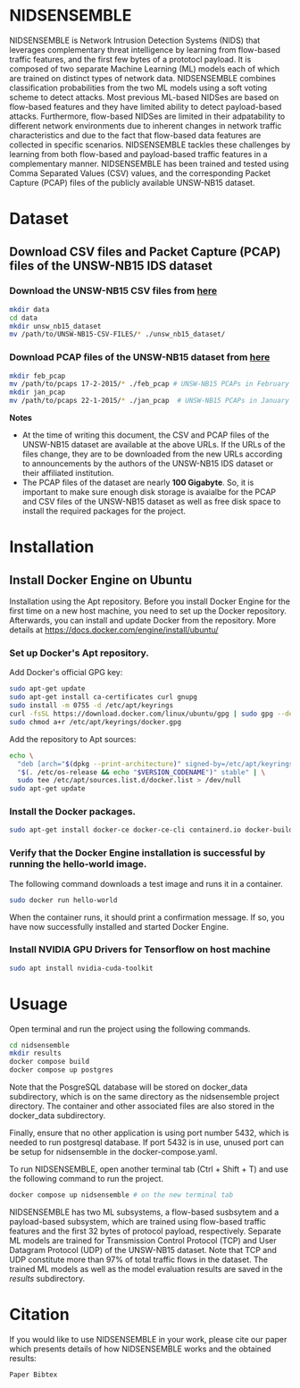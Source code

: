 # NIDSENSEMBLE
NIDSENSEMBLE is Network Intrusion Detection Systems (NIDS) that leverages complementary threat intelligence by learning from flow-based traffic features, and the first few bytes of a prototocl payload. It is composed of two separate Machine Learning (ML) models each of which are trained on distinct types of network data. NIDSENSEMBLE combines classification probabilities from the two ML models using a soft voting scheme to detect attacks. Most previous ML-based NIDSes are based on flow-based features and they have limited ability to detect payload-based attacks. Furthermore, flow-based NIDSes are limited in their adpatability to different network environments due to inherent changes in network traffic characteristics and due to the fact that flow-based data features are collected in specific scenarios. NIDSENSEMBLE tackles these challenges by learning from both flow-based and payload-based traffic features in a complementary manner. NIDSENSEMBLE has been trained and tested using Comma Separated Values (CSV) values, and the corresponding Packet Capture (PCAP) files of the publicly available UNSW-NB15 dataset.

# Dataset
## Download CSV files and Packet Capture (PCAP) files of the UNSW-NB15 IDS dataset
### Download the UNSW-NB15 CSV files from [here](https://cloudstor.aarnet.edu.au/plus/index.php/s/2DhnLGDdEECo4ys?path=%2FUNSW-NB15%20-%20CSV%20Files)
  ```bash
  mkdir data
  cd data
  mkdir unsw_nb15_dataset
  mv /path/to/UNSW-NB15-CSV-FILES/* ./unsw_nb15_dataset/
  ```

### Download PCAP files of the UNSW-NB15 dataset from [here](https://cloudstor.aarnet.edu.au/plus/index.php/s/2DhnLGDdEECo4ys?path=%2FUNSW-NB15%20-%20pcap%20files/)
  ```bash
  mkdir feb_pcap
  mv /path/to/pcaps 17-2-2015/* ./feb_pcap # UNSW-NB15 PCAPs in February
  mkdir jan_pcap
  mv /path/to/pcaps 22-1-2015/* ./jan_pcap  # UNSW-NB15 PCAPs in January
  ```
**Notes**
+ At the time of writing this document, the CSV and PCAP files of the UNSW-NB15 dataset are available at the above URLs. If the URLs of the files change, they are to be downloaded from the new URLs according to announcements by the authors of the UNSW-NB15 IDS dataset or their affiliated institution.
+ The PCAP files of the dataset are nearly **100 Gigabyte**. So, it is important to make sure enough disk storage is avaialbe for the PCAP and CSV files of the UNSW-NB15 dataset as well as free disk space to install the required packages for the project.

# Installation
## Install Docker Engine on Ubuntu
Installation using the Apt repository. Before you install Docker Engine for the first time on a new host machine, you need to set up the Docker repository. Afterwards, you can install and update Docker from the repository. More details at https://docs.docker.com/engine/install/ubuntu/
### Set up Docker's Apt repository.
Add Docker's official GPG key:
  ```bash
  sudo apt-get update
  sudo apt-get install ca-certificates curl gnupg
  sudo install -m 0755 -d /etc/apt/keyrings
  curl -fsSL https://download.docker.com/linux/ubuntu/gpg | sudo gpg --dearmor -o /etc/apt/keyrings/docker.gpg
  sudo chmod a+r /etc/apt/keyrings/docker.gpg
  ```
Add the repository to Apt sources:
  ```bash
  echo \
    "deb [arch="$(dpkg --print-architecture)" signed-by=/etc/apt/keyrings/docker.gpg] https://download.docker.com/linux/ubuntu \
    "$(. /etc/os-release && echo "$VERSION_CODENAME")" stable" | \
    sudo tee /etc/apt/sources.list.d/docker.list > /dev/null
  sudo apt-get update
  ```

### Install the Docker packages.
  ```bash
  sudo apt-get install docker-ce docker-ce-cli containerd.io docker-buildx-plugin docker-compose-plugin
  ```

### Verify that the Docker Engine installation is successful by running the hello-world image.
The following command downloads a test image and runs it in a container.
  ```bash
  sudo docker run hello-world
  ```
When the container runs, it should print a confirmation message. If so, you have now successfully installed and started Docker Engine.
### Install NVIDIA GPU Drivers for Tensorflow on host machine
  ```bash
  sudo apt install nvidia-cuda-toolkit
  ```
# Usuage
Open terminal and run the project using the following commands.
  ```bash
  cd nidsensemble
  mkdir results
  docker compose build
  docker compose up postgres
  ```

Note that the PosgreSQL database will be stored on docker_data subdirectory, which is on the same directory as the nidsensemble project directory. The container and other associated files are also stored in the docker_data subdirectory.

Finally, ensure that no other application is using port number 5432, which is needed to run postgresql database. If port 5432 is in use, unused port can be setup for nidsensemble in the docker-compose.yaml.

To run NIDSENSEMBLE, open another terminal tab (Ctrl + Shift + T) and use the following command to run the project.
  ```bash
  docker compose up nidsensemble # on the new terminal tab
  ```
 NIDSENSEMBLE has two ML subsystems, a flow-based susbsytem and a payload-based subsystem, which are trained using flow-based traffic features and the first 32 bytes of protocol payload, respectively. Separate ML models are trained for Transmission Control Protocol (TCP) and User Datagram Protocol (UDP) of the UNSW-NB15 dataset. Note that TCP and UDP constitute more than 97% of total traffic flows in the dataset. The trained ML models as well as the model evaluation results are saved in the *results* subdirectory.
# Citation
If you would like to use NIDSENSEMBLE in your work, please cite our paper which presents details of how NIDSENSEMBLE works and the obtained results:
```bash
Paper Bibtex
```
